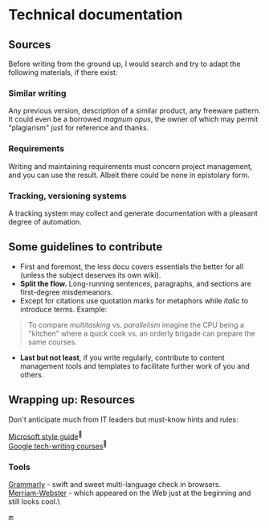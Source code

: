 # Technical documentation

## Sources

Before writing from the ground up, I would search and try to adapt the following materials, if there exist:

### Similar writing

Any previous version, description of a similar product, any freeware pattern. It could even be a borrowed _magnum opus_, the owner of which may permit "plagiarism" just for reference and thanks.

### Requirements

Writing and maintaining requirements must concern project management, and you can use the result. Albeit there could be none in epistolary form.

### Tracking, versioning systems

A tracking system may collect and generate documentation with a pleasant degree of automation.

## Some guidelines to contribute

+ First and foremost, the less docu covers essentials the better for all (unless the subject deserves its own wiki). 
+ **Split the flow.** Long-running sentences, paragraphs, and sections are first-degree misdemeanors.
+ Except for citations use quotation marks for metaphors while _italic_ to introduce terms. Example:
> To compare _multitasking_ vs. _parallelism_ imagine the CPU being a "kitchen" where a quick cook vs. an orderly brigade can prepare the same courses.

+ **Last but not least**, if you write regularly, contribute to content management tools and templates to facilitate further work of you and others.

## Wrapping up: Resources

Don't anticipate much from IT leaders but must-know hints and rules: 

[Microsoft style guide](https://learn.microsoft.com/en-us/style-guide/welcome/)<sup>🔗</sup>\
[Google tech-writing courses](https://developers.google.com/tech-writing/overview)<sup>🔗</sup>

### Tools

[Grammarly](https://app.grammarly.com/apps) - swift and sweet multi-language check in browsers.\
[Merriam-Webster](https://m-w.com) - which appeared on the Web just at the beginning and still looks cool.\

🔚
